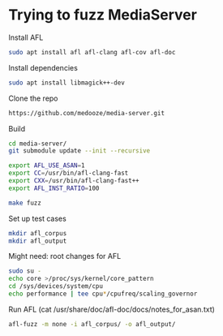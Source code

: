 # Trying to fuzz MediaServer

Install AFL

~~~~bash
sudo apt install afl afl-clang afl-cov afl-doc
~~~~

Install dependencies

~~~~bash
sudo apt install libmagick++-dev
~~~~

Clone the repo

~~~~bash
https://github.com/medooze/media-server.git
~~~~

Build

~~~~bash
cd media-server/
git submodule update --init --recursive

export AFL_USE_ASAN=1
export CC=/usr/bin/afl-clang-fast
export CXX=/usr/bin/afl-clang-fast++
export AFL_INST_RATIO=100

make fuzz
~~~~

Set up test cases

~~~~bash
mkdir afl_corpus
mkdir afl_output
~~~~

Might need: root changes for AFL

~~~~bash
sudo su -
echo core >/proc/sys/kernel/core_pattern
cd /sys/devices/system/cpu
echo performance | tee cpu*/cpufreq/scaling_governor
~~~~

Run AFL
(cat /usr/share/doc/afl-doc/docs/notes_for_asan.txt)

~~~~bash
afl-fuzz -m none -i afl_corpus/ -o afl_output/ 
~~~~
